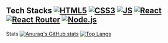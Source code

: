 Tech Stacks
[![HTML5](https://img.shields.io/badge/HTML5-E34F26?style=flat-square&logo=HTML5&logoColor=black)]() [![CSS3](https://img.shields.io/badge/CSS3-1572B6?style=flat-square&logo=CSS3&logoColor=black)]() [![JS](https://img.shields.io/badge/JavaScript-F7DF1E?style=flat-square&logo=JavaScript&logoColor=black)]() [![React](https://img.shields.io/badge/React-61DAFB?style=flat-square&logo=React&logoColor=black)]() [![React Router](https://img.shields.io/badge/ReactRouter-CA4245?style=flat-square&logo=ReactRouter&logoColor=black)]() [![Node.js](https://img.shields.io/badge/Node.js-339933?style=flat-square&logo=Node.js&logoColor=black)]()
---
Stats
[![Anurag's GitHub stats](https://github-readme-stats.vercel.app/api?username=loonatiq)](https://github.com/loonatiq/github-readme-stats)
[![Top Langs](https://github-readme-stats.vercel.app/api/top-langs/?username=loonatiq)](https://github.com/loonatiq/github-readme-stats)
